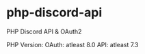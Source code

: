 # php-discord-api
PHP Discord API & OAuth2

PHP Version:
    OAuth: atleast 8.0
    API: atleast 7.3
